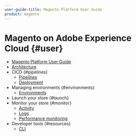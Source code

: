 ```yaml
---
user-guide-title: Magento Platform User Guide
product: magento
---
```


# Magento on Adobe Experience Cloud {#user}

- [Magento Platform User Guide](magento-platform.md)
- [Architecture](magento-platform-architecture.md)
- CICD {#pipelines}
  - [Pipelines](cicd/pipelines.md)
  - [Deployment](cicd/deployment.md)
- Managing environments {#environments}
  - [Environments](configure/environments.md)
- Launch your store {#launch}
- Monitor your store {#monitor}
  - [Activity](monitor/activity.md)
  - [Logs](monitor/logs.md)
  - [Performance monitoring](monitor/performance.md)
- Developer tools {#resources}
  - [CLI](develop/cli.md)
